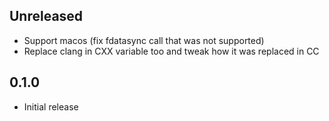 
## Unreleased

- Support macos (fix fdatasync call that was not supported)
- Replace clang in CXX variable too and tweak how it was replaced in CC

## 0.1.0

- Initial release
